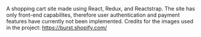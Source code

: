 A shopping cart site made using React, Redux, and Reactstrap. The site has only front-end capabilites, therefore user authentication and payment features have currently not been implemented.
Credits for the images used in the project: https://burst.shopify.com/
